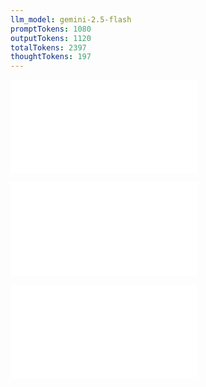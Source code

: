 ```yaml
---
llm_model: gemini-2.5-flash
promptTokens: 1080
outputTokens: 1120
totalTokens: 2397
thoughtTokens: 197
---
```


![@](steps/_.154985b3.md)

![@](steps/prompt.17b2969d.md)

![@](steps/response.48c36215.md)